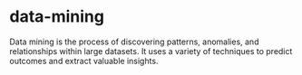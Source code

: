 # data-mining
Data mining is the process of discovering patterns, anomalies, and relationships within large datasets. It uses a variety of techniques to predict outcomes and extract valuable insights.
